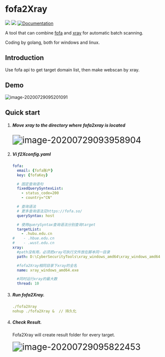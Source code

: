 # fofa2Xray
<p>
  <img src="https://img.shields.io/github/v/release/piaolin/fofa2Xray.svg" />
  <img src="https://img.shields.io/github/release-date/pianlin/fofa2Xray.svg?color=blue&label=update" />
  <a href="https://github.com/piaolin/fofa2Xray/blob/master/README.md/">
    <img alt="Documentation" src="https://img.shields.io/badge/documentation-yes-brightgreen.svg" target="_blank" />
  </a>
</p>

A tool that can combine <a href="https://fofa.so/">fofa</a> and <a href="https://github.com/chaitin/xray">xray</a> for automatic batch scanning.

Coding by golang, both for windows and linux.

## Introduction

Use fofa api to get target domain list,  then make webscan by xray.

## Demo

![image-20200729095201091](https://github.com/piaolin/fofa2Xray/blob/master/pics/image-20200729095201091.png?raw=true)

## Quick start

1. ##### Move xray to the directory where fofa2xray is located

   <img src="https://raw.githubusercontent.com/piaolin/fofa2Xray/master/pics/image-20200729093958904.png" alt="image-20200729093958904" style="zoom: 200%;" />

   

2. ##### Vi f2Xconfig.yaml

   ~~~yaml
   fofa:
     email: {fofa账户}
     key: {fofaKey}
   
     # 固定查询语句
     fixedQuerySyntexList:
       - status_code=200
       - country="CN"
   
     # 查询语法
     # 更多查询语法见https://fofa.so/
     querySyntax: host
   
     # 使用querySyntax查询语法分别查询target
     targetList:
       - .hubu.edu.cn
   #    - .hbue.edu.cn
   #    - .wust.edu.cn
   xray:
     #path没有用，必须把xray可执行文件放在脚本同一目录
     path: D:\CyberSecurityTools\xray_windows_amd64\xray_windows_amd64.exe
   
     #fofa2Xray相同目录下xray的全名
     name: xray_windows_amd64.exe
   
     #同时运行xray的最大数
     thread: 10
   ~~~

   

3. ##### Run fofa2Xray.

   ~~~yaml
   ./fofa2Xray
   nohup ./fofa2Xray &  // 持久化
   ~~~

4. ##### Check Result.

   Fofa2Xray will create result folder for every target.

   <img src="https://raw.githubusercontent.com/piaolin/fofa2Xray/master/pics/image-20200729095822453.png" alt="image-20200729095822453" style="zoom:200%;" />






